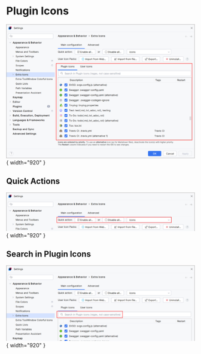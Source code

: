 # Plugin Icons

![](../../images/extra-icons/plugin-icons.png){ width="920" }

## Quick Actions

![](../../images/extra-icons/quick-actions.png){ width="920" }

## Search in Plugin Icons

![](../../images/extra-icons/search-in-plugin-icons.png){ width="920" }
